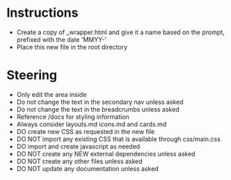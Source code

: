 # Instructions
- Create a copy of _wrapper.html and give it a name based on the prompt, prefixed with the date 'MMYY-'
- Place this new file in the root directory

# Steering
- Only edit the area inside <Main>
- Do not change the text in the secondary nav unless asked
- Do not change the text in the breadcrumbs unless asked
- Reference /docs for styling information
- Always consider layouts.md icons.md and cards.md
- DO create new CSS as requested in the new file
- DO NOT import any existing CSS that is available through css/main.css
- DO import and create javascript as needed
- DO NOT create any NEW external dependencies unless asked
- DO NOT create any other files unless asked
- DO NOT update any documentation unless asked